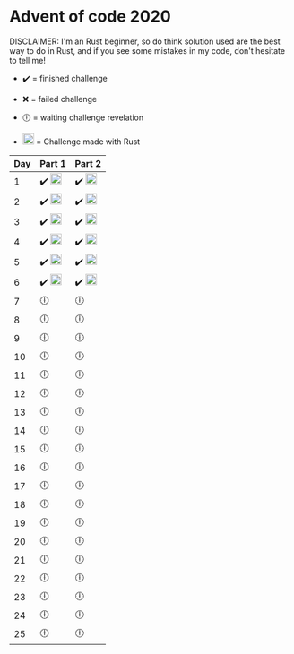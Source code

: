 # Advent of code 2020

DISCLAIMER: I'm an Rust beginner, so do think solution used are the best way to do in Rust, and if you see some mistakes in my code, don't hesitate to tell me!


- :heavy_check_mark: = finished challenge
- :x: = failed challenge
- :clock6: = waiting challenge revelation

- <img src="https://www.rust-lang.org/static/images/rust-logo-blk.svg" width="20" /> = Challenge made with Rust

Day | Part 1 | Part 2
------- | --------- | ---------
1 | :heavy_check_mark: <img src="https://www.rust-lang.org/static/images/rust-logo-blk.svg" width="20" /> | :heavy_check_mark: <img src="https://www.rust-lang.org/static/images/rust-logo-blk.svg" width="20" />
2 | :heavy_check_mark: <img src="https://www.rust-lang.org/static/images/rust-logo-blk.svg" width="20" /> | :heavy_check_mark: <img src="https://www.rust-lang.org/static/images/rust-logo-blk.svg" width="20" />
3 | :heavy_check_mark: <img src="https://www.rust-lang.org/static/images/rust-logo-blk.svg" width="20" /> | :heavy_check_mark: <img src="https://www.rust-lang.org/static/images/rust-logo-blk.svg" width="20" />
4 | :heavy_check_mark: <img src="https://www.rust-lang.org/static/images/rust-logo-blk.svg" width="20" /> | :heavy_check_mark: <img src="https://www.rust-lang.org/static/images/rust-logo-blk.svg" width="20" />
5 | :heavy_check_mark: <img src="https://www.rust-lang.org/static/images/rust-logo-blk.svg" width="20" /> | :heavy_check_mark: <img src="https://www.rust-lang.org/static/images/rust-logo-blk.svg" width="20" />
6 | :heavy_check_mark: <img src="https://www.rust-lang.org/static/images/rust-logo-blk.svg" width="20" /> | :heavy_check_mark: <img src="https://www.rust-lang.org/static/images/rust-logo-blk.svg" width="20" />
7 | :clock6: | :clock6:
8 | :clock6: | :clock6:
9 | :clock6: | :clock6:
10 | :clock6: | :clock6:
11 | :clock6: | :clock6:
12 | :clock6: | :clock6:
13 | :clock6: | :clock6:
14 | :clock6: | :clock6:
15 | :clock6: | :clock6:
16 | :clock6: | :clock6:
17 | :clock6: | :clock6:
18 | :clock6: | :clock6:
19 | :clock6: | :clock6:
20 | :clock6: | :clock6:
21 | :clock6: | :clock6:
22 | :clock6: | :clock6:
23 | :clock6: | :clock6:
24 | :clock6: | :clock6:
25 | :clock6: | :clock6:

